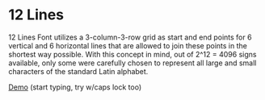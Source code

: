 # 12 Lines
12 Lines Font utilizes a 3-column-3-row grid as start and end points for 6 vertical and 6 horizontal lines that are allowed to join these points in the shortest way possible. 
With this concept in mind, out of 2^12 = 4096 signs available, only some were carefully chosen to represent all large and small characters of the standard Latin alphabet.

[Demo](http://diogenes.webd.pl/12) (start typing, try w/caps lock too)
